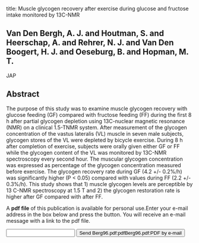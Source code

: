 title: Muscle glycogen recovery after exercise during glucose and fructose intake monitored by 13C-NMR

## Van Den Bergh, A. J. and Houtman, S. and Heerschap, A. and Rehrer, N. J. and Van Den Boogert, H. J. and Oeseburg, B. and Hopman, M. T.
JAP


## Abstract
The purpose of this study was to examine muscle glycogen recovery with glucose feeding (GF) compared with fructose feeding (FF) during the first 8 h after partial glycogen depletion using 13C-nuclear magnetic resonance (NMR) on a clinical 1.5-TNMR system. After measurement of the glycogen concentration of the vastus lateralis (VL) muscle in seven male subjects, glycogen stores of the VL were depleted by bicycle exercise. During 8 h after completion of exercise, subjects were orally given either GF or FF while the glycogen content of the VL was monitored by 13C-NMR spectroscopy every second hour. The muscular glycogen concentration was expressed as percentage of the glycogen concentration measured before exercise. The glycogen recovery rate during GF (4.2 +/- 0.2%/h) was significantly higher (P < 0.05) compared with values during FF (2.2 +/- 0.3%/h). This study shows that 1) muscle glycogen levels are perceptible by 13 C-NMR spectroscopy at 1.5 T and 2) the glycogen restoration rate is higher after GF compared with after FF.

A <b>pdf file</b> of this publication is available for personal use.Enter your e-mail address in the box below and press the button. You will receive an e-mail message with a link to the pdf file.
<form action="sender.php">  <input type="text" name="email">  <input type="submit" value="Send Berg96.pdf:pdfBerg96.pdf:PDF by e-mail"></form>